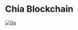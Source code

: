 # Chia Blockchain

[![Go](https://github.com/golevi/chia-blockchain/actions/workflows/go.yml/badge.svg)](https://github.com/golevi/chia-blockchain/actions/workflows/go.yml)

